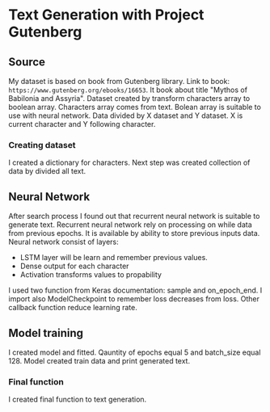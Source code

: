 # Text Generation with Project Gutenberg

## Source
My dataset is based on book from Gutenberg library. Link to book: `https://www.gutenberg.org/ebooks/16653`. It book about title "Mythos of Babilonia and Assyria". Dataset created by transform characters array to boolean array. Characters array comes from text. Bolean array is suitable to use with neural network. Data divided by X dataset and Y dataset. X is current character and Y following character.

### Creating dataset
I created a dictionary for characters. Next step was created collection of data by divided all text. 

## Neural Network
After search process I found out that recurrent neural network is suitable to generate text. Recurrent neural network rely on processing on while data from previous epochs. It is available by ability to store previous inputs data. Neural network consist of layers:
- LSTM layer will be learn and remember previous values.
- Dense output for each character
- Activation transforms values to propability

 I used two function from Keras documentation: sample and on_epoch_end. I import also ModelCheckpoint to remember loss decreases from loss. Other callback function reduce learning rate.
 
## Model training
I created model and fitted. Qauntity of epochs equal 5 and batch_size equal 128. Model created train data and print generated text.

### Final function
I created final function to text generation.



